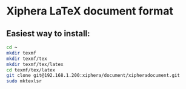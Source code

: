 # Xiphera LaTeX document format

## Easiest way to install:

```bash
cd ~
mkdir texmf
mkdir texmf/tex
mkdir texmf/tex/latex
cd texmf/tex/latex
git clone git@192.168.1.200:xiphera/document/xipheradocument.git
sudo mktexlsr
```
